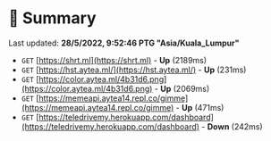 # 📖 Summary
Last updated: **28/5/2022, 9:52:46 PTG "Asia/Kuala_Lumpur"**

- `GET` [https://shrt.ml](https://shrt.ml) - **Up** (2189ms)
- `GET` [https://hst.aytea.ml/](https://hst.aytea.ml/) - **Up** (231ms)
- `GET` [https://color.aytea.ml/4b31d6.png](https://color.aytea.ml/4b31d6.png) - **Up** (2069ms)
- `GET` [https://memeapi.aytea14.repl.co/gimme](https://memeapi.aytea14.repl.co/gimme) - **Up** (471ms)
- `GET` [https://teledrivemy.herokuapp.com/dashboard](https://teledrivemy.herokuapp.com/dashboard) - **Down** (242ms)
